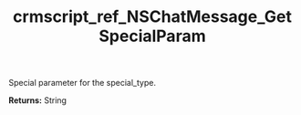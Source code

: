 ﻿---
title: crmscript_ref_NSChatMessage_GetSpecialParam
description: String NSChatMessage.GetSpecialParam()
intellisense: NSChatMessage.GetSpecialParam
keywords: NSChatMessage, GetSpecialParam
so.topic: reference
---

Special parameter for the special_type.

**Returns:** String


